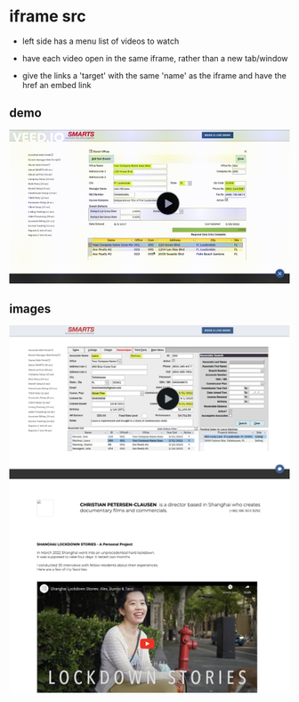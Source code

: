 # iframe src
- left side has a menu list of videos to watch
- have each video open in the same iframe, rather than a new tab/window

- give the links a 'target' with the same 'name' as the iframe and have the href an embed link

## demo
![demo gif](./assets/demo.gif)

## images
![smarts](./assets/smarts.png)
![gwd](./assets/gwd.png)


